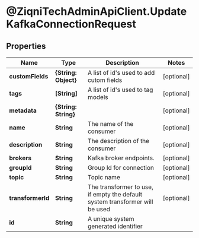 # @ZiqniTechAdminApiClient.UpdateKafkaConnectionRequest

## Properties

Name | Type | Description | Notes
------------ | ------------- | ------------- | -------------
**customFields** | **{String: Object}** | A list of id&#39;s used to add cutom fields | [optional] 
**tags** | **[String]** | A list of id&#39;s used to tag models | [optional] 
**metadata** | **{String: String}** |  | [optional] 
**name** | **String** | The name of the consumer | [optional] 
**description** | **String** | The description of the consumer | [optional] 
**brokers** | **String** | Kafka broker endpoints. | [optional] 
**groupId** | **String** | Group Id for connection | [optional] 
**topic** | **String** | Topic name | [optional] 
**transformerId** | **String** | The transformer to use, if empty the default system transformer will be used | [optional] 
**id** | **String** | A unique system generated identifier | 


